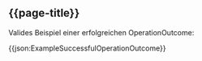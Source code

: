 ## {{page-title}}

Valides Beispiel einer erfolgreichen OperationOutcome:

{{json:ExampleSuccessfulOperationOutcome}}
